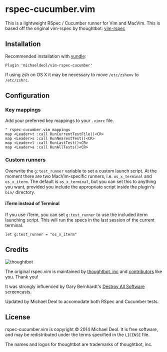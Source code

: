 # rspec-cucumber.vim

This is a lightweight RSpec / Cucumber runner for Vim and MacVim.
This is based off the original vim-rspec by thoughtbot:
[vim-rspec](https://github.com/thoughtbot/vim-rspec)

## Installation

Recommended installation with [vundle](https://github.com/gmarik/vundle):

```vim
Plugin 'michaeldeol/vim-rspec-cucumber'
```

If using zsh on OS X it may be necessary to move `/etc/zshenv` to `/etc/zshrc`.

## Configuration

### Key mappings

Add your preferred key mappings to your `.vimrc` file.

```vim
" rspec-cucumber.vim mappings
map <Leader>t :call RunCurrentTestFile()<CR>
map <Leader>s :call RunNearestTest()<CR>
map <Leader>l :call RunLastTest()<CR>
map <Leader>a :call RunAllTests()<CR>
```

### Custom runners

Overwrite the `g:test_runner` variable to set a custom launch script. At the
moment there are two MacVim-specific runners, i.e. `os_x_terminal` and
`os_x_iterm`. The default is `os_x_terminal`, but you can set this to anything
you want, provided you include the appropriate script inside the plugin's
`bin/` directory.

#### iTerm instead of Terminal

If you use iTerm, you can set `g:test_runner` to use the included iterm
launching script. This will run the specs in the last session of the current
terminal.

```vim
let g:test_runner = "os_x_iterm"
```

Credits
-------

![thoughtbot](http://thoughtbot.com/images/tm/logo.png)

The original rspec.vim is maintained by [thoughtbot, inc](http://thoughtbot.com/community)
and [contributors](https://github.com/thoughtbot/vim-rspec/graphs/contributors)
like you. Thank you!

It was strongly influenced by Gary Bernhardt's [Destroy All
Software](https://www.destroyallsoftware.com/screencasts) screencasts.

Updated by Michael Deol to accomodate both RSpec and Cucumber tests.

## License

rspec-cucumber.vim is copyright © 2014 Michael Deol. It is free software, and may be
redistributed under the terms specified in the `LICENSE` file.

The names and logos for thoughtbot are trademarks of thoughtbot, inc.
